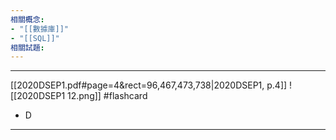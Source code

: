 ```yaml
---
相關概念: 
- "[[數據庫]]"
- "[[SQL]]"
相關試題:
---
```


---
[[2020DSEP1.pdf#page=4&rect=96,467,473,738|2020DSEP1, p.4]]
![[2020DSEP1 12.png]]
 #flashcard 
- D
---
<!--ID: 1730779830617-->
